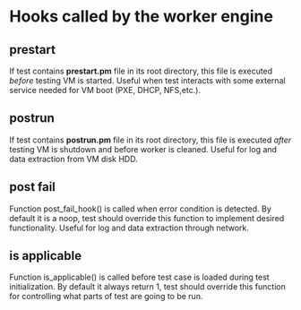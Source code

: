 # Hooks called by the worker engine

## prestart
If test contains **prestart.pm** file in its root directory, this file is executed *before* testing VM is started. Useful when test interacts with some external service needed for VM boot (PXE, DHCP, NFS,etc.).

## postrun
If test contains **postrun.pm** file in its root directory, this file is executed *after* testing VM is shutdown and before worker is cleaned. Useful for log and data extraction from VM disk HDD.

## post fail
Function post_fail_hook() is called when error condition is detected. By default it is a noop, test should override this function to implement desired functionality. Useful for log and data extraction through network.

## is applicable
Function is_applicable() is called before test case is loaded during test initialization. By default it always return 1, test should override this function for controlling what parts of test are going to be run.